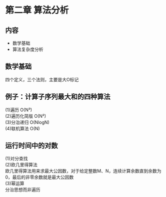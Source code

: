 第二章 算法分析
==
内容
--
* 数学基础<br>
* 算法复杂度分析<br>

数学基础<br>
--
四个定义，三个法则，主要是大O标记<br>

例子：计算子序列最大和的四种算法<br>
--
(1)遍历 O(N³)<br>
(2)遍历化简版 O(N²)<br>
(3)分治递归 O(NlogN)<br>
(4)联机算法 O(N)<br>

运行时间中的对数<br>
--
(1)对分查找<br>
(2)欧几里得算法<br>
欧几里得算法用来求最大公因数，对于给定整数M、N，连续计算余数直到余数为0，最后的非零余数就是最大公因数<br>
(3)幂运算<br>
分治思想而非遍历<br>
